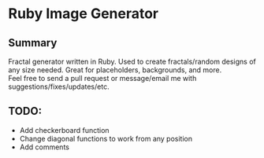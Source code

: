 # Ruby Image Generator

## Summary
Fractal generator written in Ruby. Used to create fractals/random designs of any size needed. Great for placeholders, backgrounds, and more.  
Feel free to send a pull request or message/email me with suggestions/fixes/updates/etc.

## TODO:
* Add checkerboard function
* Change diagonal functions to work from any position
* Add comments